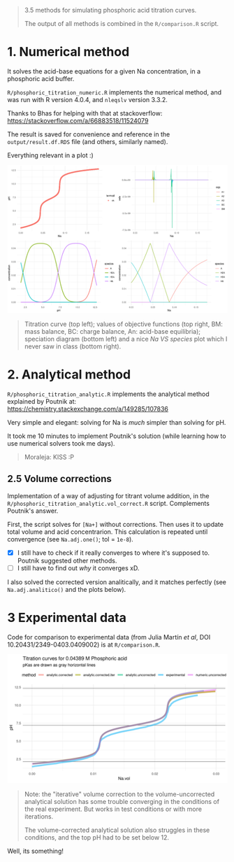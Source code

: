 
> 3.5 methods for simulating phosphoric acid titration curves.
> 
> The output of all methods is combined in the `R/comparison.R` script.

# 1. Numerical method

It solves the acid-base equations for a given Na concentration, in a phosphoric acid buffer.
 
`R/phosphoric_titration_numeric.R` implements the numerical method, and was run with R version 4.0.4, and `nleqslv` version 3.3.2.

Thanks to Bhas for helping with that at stackoverflow: https://stackoverflow.com/a/66883518/11524079

The result is saved for convenience and reference in the `output/result.df.RDS` file (and others, similarly named).

Everything relevant in a plot :)

![numerical plot](./output/numerical.png)

> Titration curve (top left); values of objective functions (top right, BM: mass balance, BC: charge balance, An: acid-base equilibria); speciation diagram (bottom left) and a nice _Na VS species_ plot which I never saw in class (bottom right).

# 2. Analytical method

`R/phosphoric_titration_analytic.R` implements the analytical method explained by Poutnik at: https://chemistry.stackexchange.com/a/149285/107836

Very simple and elegant: solving for Na is _much_ simpler than solving for pH.

It took me 10 minutes to implement Poutnik's solution (while learning how to use numerical solvers took me days).

> Moraleja: KISS :P

## 2.5 Volume corrections

Implementation of a way of adjusting for titrant volume addition, in the `R/phosphoric_titration_analytic.vol_correct.R` script. Complements Poutnik's answer.

First, the script solves for `[Na+]` without corrections. Then uses it to update total volume and acid concentrarion. This calculation is repeated until convergence (see `Na.adj.one()`; tol = `1e-8`).

- [x] I still have to check if it really converges to where it's supposed to. Poutnik suggested other methods.
- [ ] I still have to find out _why_ it converges xD.

I also solved the corrected version analitically, and it matches perfectly (see `Na.adj.analitico()` and the plots below).

# 3 Experimental data

Code for comparison to experimental data (from Julia Martín _et al_, DOI 10.20431/2349-0403.0409002) is at `R/comparison.R`.

![comparison4.w_experimental](./output/comparison4.w_experimental.png)

> Note: the "iterative" volume correction to the volume-uncorrected analytical solution has some trouble converging in the conditions of the real experiment. But works in test conditions or with more iterations.
> 
> The volume-corrected analytical solution also struggles in these conditions, and the top pH had to be set below 12.

Well, its something!

